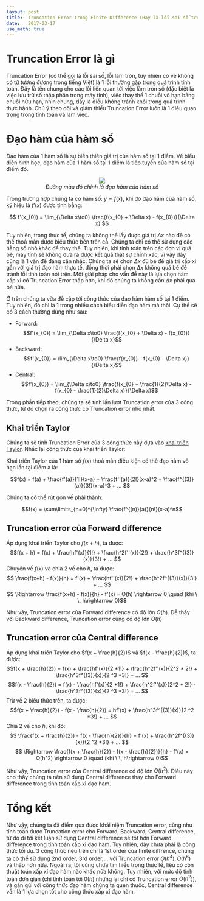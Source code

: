 ```yaml
---
layout: post
title:  Truncation Error trong Finite Difference (Hay là lỗi sai số trong tính toán xấp xỉ đạo hàm)
date:   2017-03-17
use_math: true
---
```



# Truncation Error là gì

Truncation Error (có thể gọi là lỗi sai số, lỗi làm tròn, tuy nhiên có vẻ không có từ tương đương trong tiếng Việt) là 1 lỗi thường gặp trong quá trình tính toán. Đây là tên chung cho các lỗi liên quan tới việc làm tròn số (đặc biệt là việc lưu trữ số thập phân trong máy tính), việc thay thế 1 chuỗi vô hạn bằng chuỗi hữu hạn, nhìn chung, đây là điều không tránh khỏi trong quá trình thực hành. Chú ý theo dõi và giảm thiểu Truncation Error luôn là 1 điều quan trọng trong tính toán và làm việc.

# Đạo hàm của hàm số

Đạo hàm của 1 hàm số là sự biến thiên giá trị của hàm số tại 1 điểm. Về biểu diễn hình học, đạo hàm của 1 hàm số tại 1 điểm là tiếp tuyến của hàm số tại điểm đó.

<p align="center">
  <img src="https://upload.wikimedia.org/wikipedia/commons/thumb/0/0f/Tangent_to_a_curve.svg/330px-Tangent_to_a_curve.svg.png"><br>
  <i>Đường màu đỏ chính là đạo hàm của hàm số</i>
</p>


Trong trường hợp chúng ta có hàm số: $y = f(x)$, khi đó đạo hàm của hàm số, ký hiệu là $f'(x)$ được tính bằng:

$$
f'(x_{0}) = \lim_{\Delta x\to0} \frac{f(x_{0} + \Delta x) - f(x_{0})}{\Delta x}
$$

Tuy nhiên, trong thực tế, chúng ta không thể lấy được giá trị $\Delta x$ nào để có thể thoả mãn được biểu thức bên trên cả. Chúng ta chỉ có thể sử dụng các hằng số nhỏ khác để thay thế. Tuy nhiên, khi tính toán trên các đơn vị quá bé, máy tính sẽ không đưa ra được kết quả thật sự chính xác, vì vậy đây cũng là 1 vấn đề đáng cân nhắc. Chúng ta sẽ chọn $\Delta x$ đủ bé để giá trị xấp xỉ gần với giá trị đạo hàm thực tế, đồng thời phải chọn $\Delta x$ không quá bé để tránh lỗi tính toán nói trên. Một giải pháp cho vấn đề này là lựa chọn hàm xấp xỉ có Truncation Error thấp hơn, khi đó chúng ta không cần $\Delta x$ phải quá bé nữa.

Ở trên chúng ta vừa đề cập tới công thức của đạo hàm hàm số tại 1 điểm. Tuy nhiên, đó chỉ là 1 trong nhiều cách biểu diễn đạo hàm mà thôi. Cụ thể sẽ có 3 cách thường dùng như sau:

* Forward: 
$$f'(x_{0}) = \lim_{\Delta x\to0} \frac{f(x_{0} + \Delta x) - f(x_{0})}{\Delta x}$$
* Backward: 
$$f'(x_{0}) = \lim_{\Delta x\to0} \frac{f(x_{0}) - f(x_{0} - \Delta x)}{\Delta x}$$
* Central: 
$$f'(x_{0}) = \lim_{\Delta x\to0} \frac{f(x_{0} + \frac{1}{2}\Delta x) - f(x_{0} - \frac{1}{2}\Delta x)}{\Delta x}$$

Trong phần tiếp theo, chúng ta sẽ tính lần lượt Truncation error của 3 công thức, từ đó chọn ra công thức có Truncation error nhỏ nhất.

## Khai triển Taylor

Chúng ta sẽ tính Truncation Error của 3 công thức này dựa vào [khai triển Taylor](https://en.wikipedia.org/wiki/Taylor_series). Nhắc lại công thức của khai triển Taylor:

Khai triển Taylor của 1 hàm số $f(x)$ thoả mãn điều kiện có thể đạo hàm vô hạn lần tại điểm a là:

$$f(x) = f(a) + \frac{f'(a)}{1!}(x-a) + \frac{f''(a)}{2!}(x-a)^2 + \frac{f^{(3)}(a)}{3!}(x-a)^3 + ... $$

Chúng ta có thể rút gọn vế phải thành:

$$f(x) = \sum\limits_{n=0}^{\infty} \frac{f^{(n)}(a)}{n!}(x-a)^n$$

## Truncation error của Forward difference

Áp dụng khai triển Taylor cho $f(x + h)$, ta được:
$$f(x + h) = f(x) + \frac{hf'(x)}{1!} + \frac{h^2f''(x)}{2!} + \frac{h^3f^{(3)}(x)}{3!} + ... $$
Chuyển vế $f(x)$ và chia 2 vế cho $h$, ta được:
$$ \frac{f(x+h) - f(x)}{h} = f'(x) + \frac{hf''(x)}{2!} + \frac{h^2f^{(3)}(x)}{3!} + ... $$
$$ \Rightarrow \frac{f(x+h) - f(x)}{h} - f'(x) = O(h) \rightarrow 0 \quad (khi \ \,	h\rightarrow 0)$$

Như vậy, Truncation error của Forward difference có độ lớn $O(h)$. Dễ thấy với Backward difference, Truncation error cũng có độ lớn $O(h)$

## Truncation error của Central difference

Áp dụng khai triển Taylor cho $f(x + \frac{h}{2})$ và $f(x - \frac{h}{2})$, ta được:
$$f(x + \frac{h}{2}) = f(x) + \frac{hf'(x)}{2 *1!} + \frac{h^2f''(x)}{2^2 * 2!} + \frac{h^3f^{(3)}(x)}{2 ^3 *3!} + ... $$
$$f(x - \frac{h}{2}) = f(x) - \frac{hf'(x)}{2 *1!} + \frac{h^2f''(x)}{2^2 * 2!} - \frac{h^3f^{(3)}(x)}{2 ^3 *3!} + ... $$
Trừ vế 2 biểu thức trên, ta được:
$$f(x + \frac{h}{2}) - f(x - \frac{h}{2}) = hf'(x) + \frac{h^3f^{(3)}(x)}{2 ^2 *3!} + ... $$
Chia 2 vế cho $h$, khi đó:
$$ \frac{f(x + \frac{h}{2}) - f(x - \frac{h}{2})}{h} = f'(x) + \frac{h^2f^{(3)}(x)}{2 ^2 *3!} + ... $$
$$ \Rightarrow \frac{f(x + \frac{h}{2}) - f(x - \frac{h}{2})}{h} - f'(x) = O(h^2) \rightarrow 0 \quad (khi \ \,	h\rightarrow 0)$$

Như vậy, Truncation error của Central difference có độ lớn $O(h^2)$. Điều này cho thấy chúng ta nên sử dụng Central difference thay cho Forward difference trong tính toán xấp xỉ đạo hàm.

# Tổng kết

Như vậy, chúng ta đã điểm qua được khái niệm Truncation error, cũng như tính toán được Truncation error cho Forward, Backward, Central difference, từ đó đi tới kết luận sử dụng Central difference sẽ tốt hơn Forward difference trong tính toán xấp xỉ đạo hàm. Tuy nhiên, đây chưa phải là công thức tối ưu. 3 công thức nêu trên chỉ là 1st order của finite diffrence, chúng ta có thể sử dụng 2nd order, 3rd order,... với Truncation error $O(h^4), O(h^6)$ và thấp hơn nữa. Ngoài ra, tôi cũng chưa tìm hiểu trong thực tế, liệu có còn thuật toán xấp xỉ đạo hàm nào khác nữa không. Tuy nhiên, với mức độ tính toán đơn giản (chỉ tính toán tới $0(h)$ nhưng lại chỉ có Truncation error $O(h^2)$), và gần gũi với công thức đạo hàm chúng ta quen thuộc, Central difference vẫn là 1 lựa chọn tốt cho công thức xấp xỉ đạo hàm.